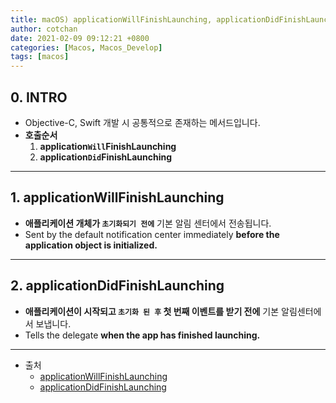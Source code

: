 ```yaml
---
title: macOS) applicationWillFinishLaunching, applicationDidFinishLaunching란?
author: cotchan
date: 2021-02-09 09:12:21 +0800
categories: [Macos, Macos_Develop]
tags: [macos]
---
```


## 0. INTRO

+ Objective-C, Swift 개발 시 공통적으로 존재하는 메서드입니다.
+ **호출순서**
  1. **application`Will`FinishLaunching**
  2. **application`Did`FinishLaunching**

---

## 1. applicationWillFinishLaunching

+ **애플리케이션 개체가 `초기화되기 전에`** 기본 알림 센터에서 전송됩니다.
+ Sent by the default notification center immediately **before the application object is initialized.**
---

## 2. applicationDidFinishLaunching

+ **애플리케이션이 시작되고 `초기화 된 후` 첫 번째 이벤트를 받기 전에** 기본 알림센터에서 보냅니다.
+ Tells the delegate **when the app has finished launching.**

---

+ 출처
  + [applicationWillFinishLaunching](https://developer.apple.com/documentation/appkit/nsapplicationdelegate/1428623-applicationwillfinishlaunching?language=objc)
  + [applicationDidFinishLaunching](https://developer.apple.com/documentation/uikit/uiapplicationdelegate/1623053-applicationdidfinishlaunching?language=objc)


